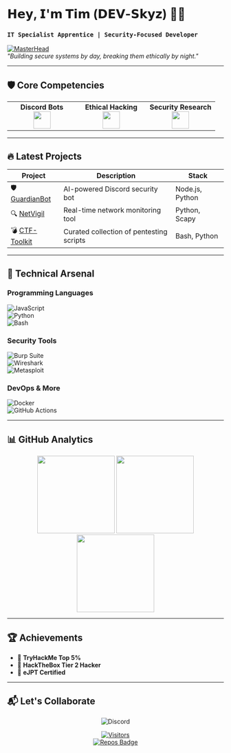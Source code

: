 # 𝗛𝗲𝘆, 𝗜'𝗺 𝗧𝗶𝗺 (𝗗𝗘𝗩-𝗦𝗸𝘆𝘇) 👨‍💻  
### `IT Specialist Apprentice | Security-Focused Developer`  

[![MasterHead](https://repository-images.githubusercontent.com/588181932/e36ec678-7984-4cdd-8e4c-a3932772ff8e)](https://github.com/DEV-Skyz)  
*"Building secure systems by day, breaking them ethically by night."*  

---

## 🛡️ **Core Competencies**  
<table width="100%">
  <tr>
    <td width="33%" align="center">
      <strong>Discord Bots</strong><br>
      <img src="https://cdn.jsdelivr.net/gh/devicons/devicon/icons/discordjs/discordjs-original.svg" width="40" height="40"/>
    </td>
    <td width="33%" align="center">
      <strong>Ethical Hacking</strong><br>
      <img src="https://github.com/lukas-w/font-logos/blob/master/vectors/kali-linux.svg" width="40" height="40"/>
    </td>
    <td width="33%" align="center">
      <strong>Security Research</strong><br>
      <img src="https://www.vectorlogo.zone/logos/metasploit/metasploit-icon.svg" width="40" height="40"/>
    </td>
  </tr>
</table>

---

## 🔥 **Latest Projects**  
<div align="center">
  
| Project | Description | Stack |  
|---------|-------------|-------|  
| 🛡️ [GuardianBot](https://github.com/DEV-Skyz/GuardianBot) | AI-powered Discord security bot | Node.js, Python |  
| 🔍 [NetVigil](https://github.com/DEV-Skyz/NetVigil) | Real-time network monitoring tool | Python, Scapy |  
| 💣 [CTF-Toolkit](https://github.com/DEV-Skyz/CTF-Toolkit) | Curated collection of pentesting scripts | Bash, Python |  
  
</div>

---

## 🧰 **Technical Arsenal**  

### **Programming Languages**  
![JavaScript](https://img.shields.io/badge/-JavaScript-%23F7DF1E?logo=javascript&logoColor=black)  
![Python](https://img.shields.io/badge/-Python-3776AB?logo=python&logoColor=white)  
![Bash](https://img.shields.io/badge/-Bash-4EAA25?logo=gnu-bash&logoColor=white)  

### **Security Tools**  
![Burp Suite](https://img.shields.io/badge/-Burp_Suite-FF6633?logo=burp-suite&logoColor=white)  
![Wireshark](https://img.shields.io/badge/-Wireshark-1679A7?logo=wireshark&logoColor=white)  
![Metasploit](https://img.shields.io/badge/-Metasploit-ED1C24?logo=metasploit&logoColor=white)  

### **DevOps & More**  
![Docker](https://img.shields.io/badge/-Docker-2496ED?logo=docker&logoColor=white)  
![GitHub Actions](https://img.shields.io/badge/-GitHub_Actions-2088FF?logo=github-actions&logoColor=white)  

---

## 📊 **GitHub Analytics**  
 
<div align="center">  
  <img height="180em" src="https://github-readme-stats.vercel.app/api?username=DEV-Skyz&show_icons=true&theme=radical&hide_border=true" />  
  <img height="180em" src="https://github-readme-stats.vercel.app/api/top-langs/?username=DEV-Skyz&layout=compact&theme=radical&hide_border=true" />  
  <img height="180em" src="https://streak-stats.demolab.com/?user=DEV-Skyz&theme=radical&hide_border=true" />  
</div> 

---

## 🏆 **Achievements**  
- 🥇 **TryHackMe Top 5%**  
- 🏅 **HackTheBox Tier 2 Hacker**  
- 📜 **eJPT Certified**  

---

## 📬 **Let's Collaborate**  
<p align="center"
  <a href="https://discord.com/users/911588324462981130"><img src="https://img.icons8.com/color/48/000000/discord--v2.png" alt="Discord"/></a>
</p>

<div align="center">
  
[![Visitors](https://komarev.com/ghpvc/?username=DEV-Skyz&label=Profile%20Views&color=blueviolet)](https://github.com/DEV-Skyz)  
[![Repos Badge](https://badges.pufler.dev/repos/DEV-Skyz?color=red)](https://github.com/DEV-Skyz?tab=repositories)  

</div>
